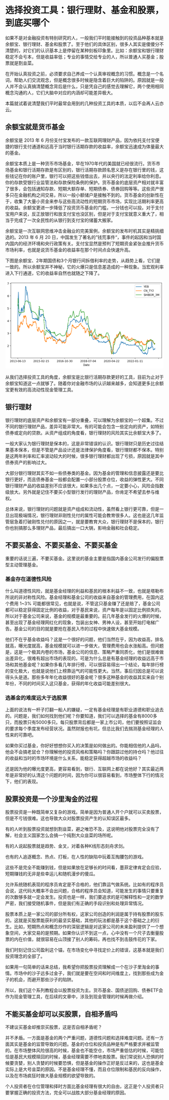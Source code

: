 # 选择投资工具：银行理财、基金和股票，到底买哪个

如果不是对金融投资有特别研究的人，一般我们平时能接触到的投资品种基本就是余额宝、银行理财、基金和股票了。至于他们的具体区别，很多人其实是傻傻分不清楚的，对它们的认识基本上是停留在某种刻板印象里。比如：余额宝和银行理财稳定不会亏本，但是收益率低；专业的事情交给专业的人，所以普通人买基金；股票就是割韭菜。

在开始认真投资之前，必须要求自己养成一个认真审视概念的习惯。概念是一个名词，帮助人们交流观念，但是概念很多时候是隐含着巨大的陷阱的。原因就是一般人并不会认真搞清楚概念背后是什么，只是凭自己的感觉去理解它，两个使用相同概念沟通的人，它们大脑中对应的内涵却可能差异极大。

本篇就试着说清楚我们平时最常会用到的几种投资工具的本质，以后不会再人云亦云。

## 余额宝就是货币基金

余额宝是 2013 年 6 月份支付宝发布的一款互联网理财产品，因为依托支付宝便捷的银行支付通道和远高于当时银行活期存款的收益率，余额宝迅速成为体量最大的基金。

余额宝本质上是一种货币市场基金，早在1970年代的美国就已经很流行。货币市场基金和银行活期存款是有区别的，银行活期存款顾名思义是存在银行里的钱，这些钱记在你的账户里，银行可以把这些钱借出去，并以央行的法定利率给你利息。你的存款受银行业监管法和存款保险条例的保护。货币基金的底层资产相对就丰富了很多，会包括通知存款、短期大额存单、短期债券、债券回购等等。这些资产很多只在金融机构之间交易，所以一般小额储户是接触不到的。货币基金的创新性在于，收集了大量小资金来参与这些高流动性的短期货币市场，实现比活期利率更高的收益。余额宝更进一步降低了投资货币基金的门槛，一分钱也可以投。对于支付宝用户来说，反正放银行和放支付宝也没区别，但是对于支付宝就意义重大了，相当于完成了一次全民性的从银行到支付宝的储蓄大搬家。

余额宝是一次互联网思维冲击金融业的完美案例，余额宝的发布时机其实是精挑细选的。2013 年 6 月 20 日，中国发生了著名的”钱荒事件“，事件的起因和当时国内国内的经济环境和央行政策有关。支付宝显然是预判了短期资金紧张会推升货币市场利率，也就是说货币基金的收益率在那个时间点会快速升高。

下图是余额宝、2年期国债和3个月银行间拆借利率的走势，从趋势上看，它们是一致的。所以余额宝并不神秘，它的火爆只是信息差造成的一种现象。当宏观利率进入下行通道，它的收益率自然也就随之下降了。

![余额宝、2年期国债和Shibor](../images/yeb_rates.png)

从我们选择投资工具的角度，余额宝是比银行活期存款更好的工具，目前为止对于余额宝知道这一点就够了。随着你对金融市场的认识越来越多，会知道更多比余额宝更有效的高流动性现金管理工具。

## 银行理财

银行理财的底层资产和余额宝有一部分重叠，可以理解为余额宝的一个超集。不过不同的银行理财产品，差异可能非常大。有的可能会包含一些定向的资产，如特别债券或定向的贷款。从资产组成的角度看，银行理财的风险其实比余额宝大多了。

一般大家认为银行理财是保本的，这是非常错误的认识。银行理财只是历史过往结果基本保本，但是不管是产品设计还是法律保护角度看，银行理财都不保本。特别是这两年利率和汇率波动较大的时候，很多银行理财都出现了亏损，原因就是其中债券资产的影响过大。

大部分银行理财其实不如一些债券类的基金。因为基金的管理和信息披露还是要比银行更好，而且债券基金一般都会配置一小部分股票仓位，收益的弹性更大。不同银行理财产品的收益差别不应该很大，如果多出几个点，一定要小心，风险会指数级放大。另外就是记住不要买小型银行发行的理财产品，你肯定不希望去参与维权。

总体来说，银行理财的问题就是资产组成和流动性，虽然看上银行更可靠，但是一旦出现极端情况，银行理财非刚性兑付的属性可能会教育很多人。这也是这几年监管层急着打破刚性兑付的原因之一，就是要教育大众，银行理财不是保本的，银行你也别搞那么多理财产品，最后搞出一口大锅，影响金融和社会稳定。

## 不要买基金、不要买基金、不要买基金

重要的话说三遍，不要买基金。这里说的基金主要是指国内基金公司发行的偏股票型主动管理基金。

### 基金存在道德性风险

什么叫道德性风险，就是基金经理的利益和基民的根本利益不一致，也就是塔勒布所说的非对称性风险。基金经理和基金公司的收益来自基金的管理费用，在国内这个费用 1~3% 可能都很常见，也就是说，不管这只基金赚了还是赔了，基金公司都可以稳定获得固定比例的收益，对于基民来说，资产每年是以固定比例损失的。所以对于基金公司来说，基金的规模是最重要的。前几年基金发行的火爆的时候，甚至出现了基金经理网红化的现象，包装出女神、男神人设，甚至开始打电梯广告。基金公司的目的就是要抢在基民入市的过程中快速做大基金规模。

他们不在乎基金收益吗？这是一个很好的问题，他们当然在乎，因为收益高，排名就高，曝光度就高，基金规模就可以进一步做大，管理费用也会水涨船高。但问题是，这是一个极其内卷的市场，基金公司的信息、策略严重同质化，他们是很难做出差异化，很难有超出市场的表现的。可是为什么总是有基金经理的收益远高于市场和其他基金呢？如果你多看几年排行榜，可以很容易得出一个结论，每年排行榜的变化极大，也就是说他们上榜靠运气的可能性更大。当然，事后归因总是可以说得头头是道。那些多年年化收益很好的基金呢？很多这种基金的收益其实来自个别年份，不同的时间买入这只基金，获得的年化收益可能差别很大。

### 选基金的难度远大于选股票

上面的说法有一杆子打翻一船人的嫌疑，一定有基金经理是有职业道德和职业追去的。问题是，我们如何找到他们呢？你要知道，我们可以选择的基金有8000多只，而股票只有5000多只。每只股票背后都是一家上市公司，他们要按照证监会的要求每个季度发布经营状况。虽然财报也有坑，但总比我们去揣测基金经理的人性来的可靠吧。

如果你买过基金，你好好想想你买入的决策是如何做出的。你能相信他的人品吗，他会不会搞老鼠仓？你理解他的投资风格和策略吗？你跟踪过他的持仓吗？他过往的收益和当时的市场环境是什么关系，能稳定获得超越市场的收益吗？

还是因为他的曝光度更高，更容易看到，银行、互联网上都在说他好？其实最近两年是非常好的认清这个问题的时间，因为你可以很容易看到，市场整体下行的情况下，他们的表现。

## 股票投资是一个沙里淘金的过程

股票投资是一种既简单又复杂的游戏。简单是因为普通人开个户就可以买卖股票，但是不亏钱很难。这也导致大众对股票投资产生的认知误区最多。

有的人听到股票投资就想到割韭菜，避之唯恐不及，这说明他对股票完全没有了解，社会主义国家怎么会搞一个纯割大众韭菜的场所呢。

有的人说起股票就是趋势、金叉，对着各种K线形态刻舟求剑。

也有的人追逐概念、热点、打板，在人性的缺陷中玩着互掏腰包的游戏。

这些不是完全不能赚到钱，但是如果放在足够长的时间看，墨菲定律肯定会应验，短期赚钱的无非是些幸运儿和随机漫步的傻瓜。

允许系统随机表现的程序员肯定是不合格的，他们靠运气做系统。比如有的程序员会说，这代码大概率不会出问题，合格的程序员会知道，可能发生的事情只要重复的次数够多就一定会发生。投资也是一样，我们要追求的是可解释性和一定的数学严密，我们接受随机事件，但是我们有正确的手段识别和处理异常情况。

股票本质上是一家公司的部分所有权，这家公司创造的利润是属于持有股票的股东的。这就是买股票能获利的最坚实基础，其他的玩法都是基于这个基础之上的衍生。比如，短期热点和概念炒作的深层逻辑是对这家公司的未来盈利提供了一个想象空间，大家交易的是预期。如果你认识不到这一点，心中没有一个尺子去衡量股票的内在价值，就很容易在山顶接了别人的筹码，再也找不到击鼓传花的下家。

我们时刻记住公司盈利这个锚，在市场变化中寻找定价上的错误，这基本就是我们投资理念的全部了。

如果用一句简单的话来总结，我希望你把股票投资理解成一个在沙子里淘金的事情。市场中的沙子远多过金子，我们就是要在空间和时间维度上，找到那些成为金子的机会，而避开那些沙子的陷阱。

所以，我们这个系列教程会以股票投资为主。货币基金、国债逆回购、债券ETF会作为现金管理工具，在后续的文章中，涉及到现金管理的时候再做介绍。

## 不能买基金却可以买股票，自相矛盾吗

不建议买基金却推崇买股票，这是否自相矛盾呢？

并不矛盾。一方面是基金的两个严重问题，道德性问题和选择难度问题。还有一方面其实是基金的监管导致的问题。基金的仓位和投资品种是有严格要求并被监管的。在市场整体风险很高的时候，基金也不能空仓，市场严重低估的时候，可能恰恰是基民大规模赎回的时候，基金经理需要不停地卖股票。我们常说别人恐惧的时候要贪婪，别人贪婪的时候要恐惧，但是基金的操作正好是反过来的，这也是基金实际上是大号韭菜的原因。不是基金经理不懂，而且仓位限制和基民的反向操作，以及在市场疯狂时做大基金规模的欲望导致的。

个人投资者在仓位管理和择时方面比基金经理有很大的自由，这正是个人投资者只要掌握正确的投资方法，完全可以战胜大部分基金经理的原因。